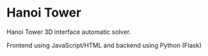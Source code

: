 # Hanoi Tower

Hanoi Tower 3D interface automatic solver.

Frontend using JavaScript/HTML and backend using Python (Flask)
